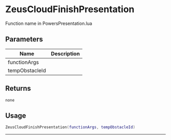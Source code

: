 # ZeusCloudFinishPresentation

Function name in PowersPresentation.lua

## Parameters

| Name           | Description |
| -------------- | ----------- |
| functionArgs   |             |
| tempObstacleId |             |

## Returns

`none`

## Usage

```lua
ZeusCloudFinishPresentation(functionArgs, tempObstacleId)
```

---
